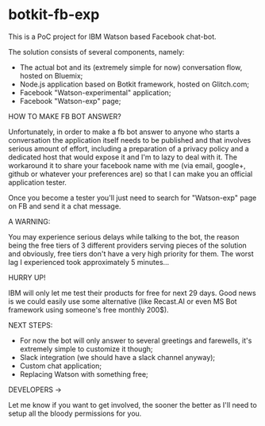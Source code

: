 # botkit-fb-exp

This is a PoC project for IBM Watson based Facebook chat-bot.

The solution consists of several components, namely:

* The actual bot and its (extremely simple for now) conversation flow, hosted on Bluemix;
* Node.js application based on Botkit framework, hosted on Glitch.com;
* Facebook "Watson-experimental" application;
* Facebook "Watson-exp" page;

HOW TO MAKE FB BOT ANSWER?

Unfortunately, in order to make a fb bot answer to anyone who starts a conversation the application itself needs to be published and that involves serious amount of effort, including a preparation of a privacy policy and a dedicated host that would expose it and I'm to lazy to deal with it. 
The workaround it to share your facebook name with me (via email, google+, github or whatever your preferences are) so that I can make you an official application tester. 

Once you become a tester you'll just need to search for "Watson-exp" page on FB and send it a chat message.

A WARNING:

You may experience serious delays while talking to the bot, the reason being the free tiers of 3 different providers serving pieces of the solution and obviously, free tiers don't have a very high priority for them. The worst lag I experienced took approximately 5 minutes...

HURRY UP!

IBM will only let me test their products for free for next 29 days. Good news is we could easily use some alternative (like Recast.AI
or even MS Bot framework using someone's free monthly 200$). 

NEXT STEPS:

* For now the bot will only answer to several greetings and farewells, it's extremely simple to customize it though;
* Slack integration (we should have a slack channel anyway);
* Custom chat application;
* Replacing Watson with something free;

DEVELOPERS ->

Let me know if you want to get involved, the sooner the better as I'll need to setup all the bloody permissions for you.
